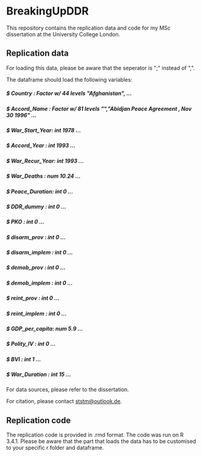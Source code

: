 # BreakingUpDDR
This repository contains the replication data and code for my MSc dissertation at the University College London.

## Replication data

For loading this data, please be aware that the seperator is ";" instead of ",".

The dataframe should load the following variables:

##### $ Country       : Factor w/ 44 levels "Afghanistan", ...
##### $ Accord_Name   : Factor w/ 81 levels "","Abidjan Peace Agreement , Nov 30 1996" ...
##### $ War_Start_Year: int  1978 ...
##### $ Accord_Year   : int  1993 ...
##### $ War_Recur_Year: int  1993 ...
##### $ War_Deaths    : num  10.24  ...
##### $ Peace_Duration: int  0 ...
##### $ DDR_dummy     : int  0 ...
##### $ PKO           : int  0 ...
##### $ disarm_prov   : int  0 ...
##### $ disarm_implem : int  0 ...
##### $ demob_prov    : int  0 ...
##### $ demob_implem  : int  0 ...
##### $ reint_prov    : int  0 ...
##### $ reint_implem  : int  0 ...
##### $ GDP_per_capita: num  5.9 ...
##### $ Polity_IV     : int  0 ...
##### $ BVI           : int  1 ...
##### $ War_Duration  : int  15 ...
 
 For data sources, please refer to the dissertation.
 
 For citation, please contact ststm@outlook.de.
 
## Replication code
 
The replication code is provided in .rmd format. The code was run on R 3.4.1. Please be aware that the part that loads the data has to be customised to your specific r folder and dataframe.
